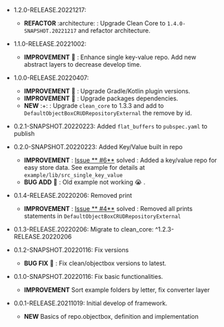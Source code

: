 * 1.2.0-RELEASE.20221217:
  * **REFACTOR** :architecture: : Upgrade Clean Core to `1.4.0-SNAPSHOT.20221217` and refactor architecture.

* 1.1.0-RELEASE.20221002:
    * **IMPROVEMENT** :raised_hands: : Enhance single key-value repo. Add new abstract layers to
      decrease develop time.

* 1.0.0-RELEASE.20220407:
    * **IMPROVEMENT** :raised_hands: : Upgrade Gradle/Kotlin plugin versions.
    * **IMPROVEMENT** :raised_hands: : Upgrade packages dependencies.
    * **NEW** :+: : Upgrade `clean_core` to 1.3.3 and add
      to `DefaultObjectBoxCRUDRepositoryExternal` the remove by id.

* 0.2.1-SNAPSHOT.20220223: Added `flat_buffers` to `pubspec.yaml` to publish

* 0.2.0-SNAPSHOT.20220223: Added Key/Value built in repo
    * **IMPROVEMENT** : [Issue **
      #6**](https://github.com/JesusHdezWaterloo/clean_repo_objectbox/issues/6) solved : Added a
      key/value repo for easy store data. See example for details
      at `example/lib/src_single_key_value`
    * **BUG ADD** :bug: : Old example not working :sob: .

* 0.1.4-RELEASE.20220206: Removed print
    * **IMPROVEMENT** : [Issue **
      #4**](https://github.com/JesusHdezWaterloo/clean_repo_objectbox/issues/4) solved : Removed all
      prints statements in `DefaultObjectBoxCRUDRepositoryExternal`

* 0.1.3-RELEASE.20220206: Migrate to clean_core: ^1.2.3-RELEASE.20220206

* 0.1.2-SNAPSHOT.20220116: Fix versions
    * **BUG FIX** :bug: : Fix clean/objectbox versions to latest.

* 0.1.0-SNAPSHOT.20220116: Fix basic functionalities.
    * **IMPROVEMENT** Sort example folders by letter, fix converter layer

* 0.0.1-RELEASE.20211019: Initial develop of framework.
    * **NEW** Basics of repo.objectbox, definition and implementation